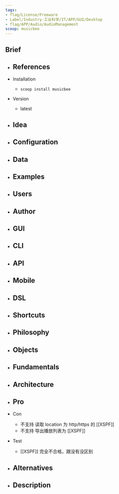 ```yaml
---
tags:
- flag/License/Freeware
- Label/Industry-工业科学/IT/APP/GUI/Desktop
- flag/APP/Audio/AudioManagement
scoop: musicbee
---
```


## Brief

- References
    - 

- Installation
    - `scoop install musicbee`

- Version
    - latest

- Idea
    - 

- Configuration
    - 

- Data
    - 

- Examples
    - 

- Users
    - 

- Author
    - 

- GUI
    - 

- CLI
    - 

- API
    - 

- Mobile
    - 

- DSL
    - 

- Shortcuts
    - 

- Philosophy
    - 

- Objects
    - 

- Fundamentals
    - 

- Architecture
    - 

- Pro
    - 

- Con
    - 不支持 读取 location 为 http/https 的 [[XSPF]]
    - 不支持 导出播放列表为 [[XSPF]]

- Test
    - [[XSPF]] 完全不合格，跟没有没区别

- Alternatives
    - 

- Description
    - 
